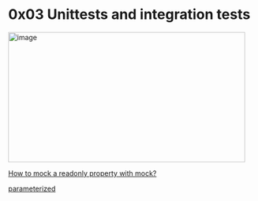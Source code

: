 # 0x03 Unittests and integration tests

<img width="480" height="264" alt="image" src="https://github.com/user-attachments/assets/8d09d40b-8c16-412b-8b53-12b162c8e3d7" />

[How to mock a readonly property with mock?](https://stackoverflow.com/questions/11836436/how-to-mock-a-readonly-property-with-mock)

[parameterized](https://pypi.org/project/parameterized/)
